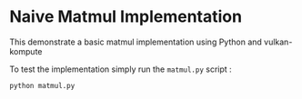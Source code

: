 # Naive Matmul Implementation

This demonstrate a basic matmul implementation using Python and vulkan-kompute

To test the implementation simply run the `matmul.py` script :

```
python matmul.py
```
